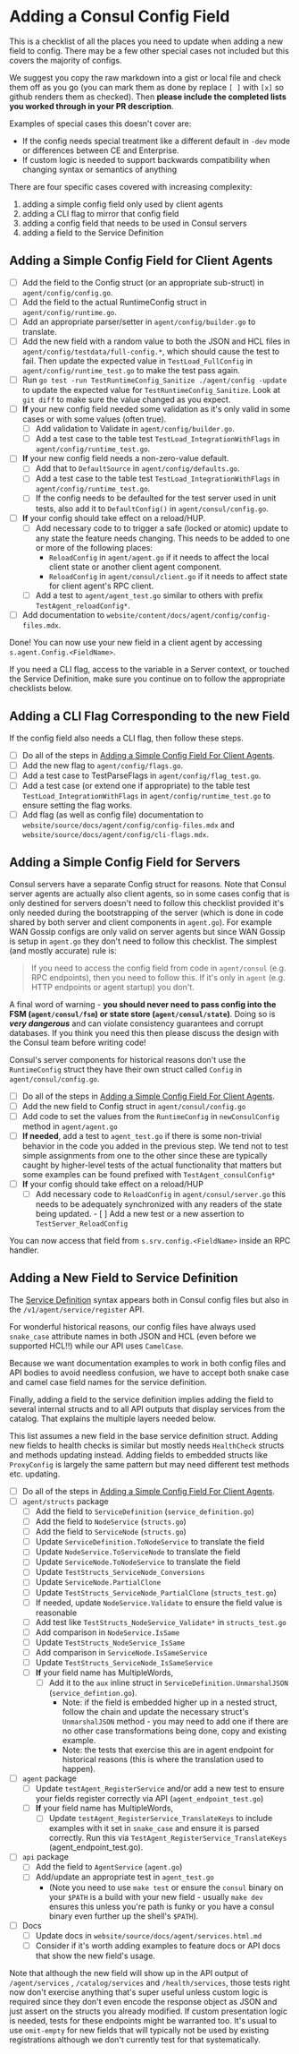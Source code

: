 # Adding a Consul Config Field

This is a checklist of all the places you need to update when adding a new field
to config. There may be a few other special cases not included but this covers
the majority of configs.

We suggest you copy the raw markdown into a gist or local file and check them
off as you go (you can mark them as done by replace `[ ]` with `[x]` so github
renders them as checked). Then **please include the completed lists you worked
through in your PR description**.

Examples of special cases this doesn't cover are:
 - If the config needs special treatment like a different default in `-dev` mode
   or differences between CE and Enterprise.
 - If custom logic is needed to support backwards compatibility when changing
   syntax or semantics of anything

There are four specific cases covered with increasing complexity:
 1. adding a simple config field only used by client agents
 1. adding a CLI flag to mirror that config field
 1. adding a config field that needs to be used in Consul servers
 1. adding a field to the Service Definition

## Adding a Simple Config Field for Client Agents

 - [ ] Add the field to the Config struct (or an appropriate sub-struct) in
   `agent/config/config.go`.
 - [ ] Add the field to the actual RuntimeConfig struct in
   `agent/config/runtime.go`.
 - [ ] Add an appropriate parser/setter in `agent/config/builder.go` to
   translate.
 - [ ] Add the new field with a random value to both the JSON and HCL files in
   `agent/config/testdata/full-config.*`, which should cause the test to fail.
   Then update the expected value in `TestLoad_FullConfig` in
   `agent/config/runtime_test.go` to make the test pass again.
 - [ ] Run `go test -run TestRuntimeConfig_Sanitize ./agent/config -update` to update
   the expected value for `TestRuntimeConfig_Sanitize`. Look at `git diff` to
   make sure the value changed as you expect.
 - [ ] **If** your new config field needed some validation as it's only valid in
   some cases or with some values (often true).
      - [ ] Add validation to Validate in `agent/config/builder.go`.
      - [ ] Add a test case to the table test `TestLoad_IntegrationWithFlags` in
        `agent/config/runtime_test.go`.
 - [ ] **If** your new config field needs a non-zero-value default.
      - [ ] Add that to `DefaultSource` in `agent/config/defaults.go`.
      - [ ] Add a test case to the table test `TestLoad_IntegrationWithFlags` in
        `agent/config/runtime_test.go`.
      - [ ] If the config needs to be defaulted for the test server used in unit tests,
            also add it to `DefaultConfig()` in `agent/consul/config.go`.
 - [ ] **If** your config should take effect on a reload/HUP.
      - [ ] Add necessary code to to trigger a safe (locked or atomic) update to
        any state the feature needs changing. This needs to be added to one or
        more of the following places:
         - `ReloadConfig` in `agent/agent.go` if it needs to affect the local
           client state or another client agent component.
         - `ReloadConfig` in `agent/consul/client.go` if it needs to affect
           state for client agent's RPC client.
      - [ ] Add a test to `agent/agent_test.go` similar to others with prefix
        `TestAgent_reloadConfig*`.
 - [ ] Add documentation to `website/content/docs/agent/config/config-files.mdx`.

Done! You can now use your new field in a client agent by accessing
`s.agent.Config.<FieldName>`.

If you need a CLI flag, access to the variable in a Server context, or touched
the Service Definition, make sure you continue on to follow the appropriate
checklists below.

## Adding a CLI Flag Corresponding to the new Field
If the config field also needs a CLI flag, then follow these steps.

 - [ ] Do all of the steps in [Adding a Simple Config
   Field For Client Agents](#adding-a-simple-config-field-for-client-agents).
 - [ ] Add the new flag to `agent/config/flags.go`.
 - [ ] Add a test case to TestParseFlags in `agent/config/flag_test.go`.
 - [ ] Add a test case (or extend one if appropriate) to the table test
   `TestLoad_IntegrationWithFlags` in `agent/config/runtime_test.go` to ensure setting the
   flag works.
 - [ ] Add flag (as well as config file) documentation to
   `website/source/docs/agent/config/config-files.mdx` and `website/source/docs/agent/config/cli-flags.mdx`.

## Adding a Simple Config Field for Servers
Consul servers have a separate Config struct for reasons. Note that Consul
server agents are actually also client agents, so in some cases config that is
only destined for servers doesn't need to follow this checklist provided it's
only needed during the bootstrapping of the server (which is done in code shared
by both server and client components in `agent.go`). For example WAN Gossip
configs are only valid on server agents but since WAN Gossip is setup in
`agent.go` they don't need to follow this checklist. The simplest (and mostly
accurate) rule is:

> If you need to access the config field from code in  `agent/consul` (e.g. RPC
> endpoints), then you need to follow this. If it's only in `agent` (e.g. HTTP
> endpoints or agent startup) you don't.

A final word of warning - **you should never need to pass config into the FSM
(`agent/consul/fsm`) or state store (`agent/consul/state`)**. Doing so is **_very
dangerous_** and can violate consistency guarantees and corrupt databases. If
you think you need this then please discuss the design with the Consul team
before writing code!

Consul's server components for historical reasons don't use the `RuntimeConfig`
struct they have their own struct called `Config` in `agent/consul/config.go`.

 - [ ] Do all of the steps in [Adding a Simple Config
   Field For Client Agents](#adding-a-simple-config-field-for-client-agents).
 - [ ] Add the new field to Config struct in `agent/consul/config.go`
 - [ ] Add code to set the values from the `RuntimeConfig` in `newConsulConfig` method in `agent/agent.go`
 - [ ] **If needed**, add a test to `agent_test.go` if there is some non-trivial
   behavior in the code you added in the previous step. We tend not to test
   simple assignments from one to the other since these are typically caught by
   higher-level tests of the actual functionality that matters but some examples
   can be found prefixed with `TestAgent_consulConfig*`
 - [ ] **If** your config should take effect on a reload/HUP
      - [ ] Add necessary code to `ReloadConfig` in `agent/consul/server.go` this
        needs to be adequately synchronized with any readers of the state being
        updated.
       - [ ] Add a new test or a new assertion to `TestServer_ReloadConfig`

You can now access that field from `s.srv.config.<FieldName>` inside an RPC
handler.

## Adding a New Field to Service Definition
The [Service Definition](https://developer.hashicorp.com/consul/docs/services/services) syntax
appears both in Consul config files but also in the `/v1/agent/service/register`
API.

For wonderful historical reasons, our config files have always used `snake_case`
attribute names in both JSON and HCL (even before we supported HCL!!) while our
API uses `CamelCase`.

Because we want documentation examples to work in both config files and API
bodies to avoid needless confusion, we have to accept both snake case and camel
case field names for the service definition.

Finally, adding a field to the service definition implies adding the field to
several internal structs and to all API outputs that display services from the
catalog. That explains the multiple layers needed below.

This list assumes a new field in the base service definition struct. Adding new
fields to health checks is similar but mostly needs `HealthCheck` structs and
methods updating instead. Adding fields to embedded structs like `ProxyConfig`
is largely the same pattern but may need different test methods etc. updating.

 - [ ] Do all of the steps in [Adding a Simple Config
   Field For Client Agents](#adding-a-simple-config-field-for-client-agents).
 - [ ] `agent/structs` package
      - [ ] Add the field to `ServiceDefinition` (`service_definition.go`)
      - [ ] Add the field to `NodeService` (`structs.go`)
      - [ ] Add the field to `ServiceNode` (`structs.go`)
      - [ ] Update `ServiceDefinition.ToNodeService` to translate the field
      - [ ] Update `NodeService.ToServiceNode` to translate the field
      - [ ] Update `ServiceNode.ToNodeService` to translate the field
      - [ ] Update `TestStructs_ServiceNode_Conversions`
      - [ ] Update `ServiceNode.PartialClone`
      - [ ] Update `TestStructs_ServiceNode_PartialClone` (`structs_test.go`)
      - [ ] If needed, update `NodeService.Validate` to ensure the field value is
        reasonable
      - [ ] Add test like `TestStructs_NodeService_Validate*` in
        `structs_test.go`
      - [ ] Add comparison in `NodeService.IsSame`
      - [ ] Update `TestStructs_NodeService_IsSame`
      - [ ] Add comparison in `ServiceNode.IsSameService`
      - [ ] Update `TestStructs_ServiceNode_IsSameService`
      - [ ] **If** your field name has MultipleWords,
          - [ ] Add it to the `aux` inline struct in
            `ServiceDefinition.UnmarshalJSON` (`service_defintion.go`). 
            - Note: if the field is embedded higher up in a nested struct,
              follow the chain and update the necessary struct's `UnmarshalJSON`
              method - you may need to add one if there are no other case
              transformations being done, copy and existing example. 
            - Note: the tests that exercise this are in agent endpoint for
              historical reasons (this is where the translation used to happen).
 - [ ] `agent` package
      - [ ] Update `testAgent_RegisterService` and/or add a new test to ensure
        your fields register correctly via API (`agent_endpoint_test.go`)
      - [ ] **If** your field name has MultipleWords,
          - [ ] Update `testAgent_RegisterService_TranslateKeys` to include
            examples with it set in `snake_case` and ensure it is parsed
            correctly. Run this via `TestAgent_RegisterService_TranslateKeys`
            (agent_endpoint_test.go).
 - [ ] `api` package
      - [ ] Add the field to `AgentService` (`agent.go`)
      - [ ] Add/update an appropriate test in `agent_test.go`
        - (Note you need to use `make test` or ensure the `consul` binary on
          your `$PATH` is a build with your new field - usually `make dev`
          ensures this unless you're path is funky or you have a consul binary
          even further up the shell's `$PATH`).
 - [ ] Docs
      - [ ] Update docs in `website/source/docs/agent/services.html.md`
      - [ ] Consider if it's worth adding examples to feature docs or API docs
        that show the new field's usage.

Note that although the new field will show up in the API output of
`/agent/services` , `/catalog/services` and `/health/services`, those tests
right now don't exercise anything that's super useful unless custom logic is
required since they don't even encode the response object as JSON and just
assert on the structs you already modified. If custom presentation logic is
needed, tests for these endpoints might be warranted too. It's usual to use
`omit-empty` for new fields that will typically not be used by existing
registrations although we don't currently test for that systematically.
